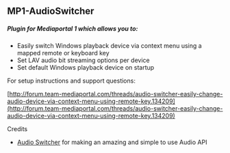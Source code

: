 ## MP1-AudioSwitcher
##### Plugin for Mediaportal 1 which allows you to:

- Easily switch Windows playback device via context menu using a mapped remote or keyboard key
- Set LAV audio bit streaming options per device
- Set default Windows playback device on startup

For setup instructions and support questions:

[http://forum.team-mediaportal.com/threads/audio-switcher-easily-change-audio-device-via-context-menu-using-remote-key.134209](http://forum.team-mediaportal.com/threads/audio-switcher-easily-change-audio-device-via-context-menu-using-remote-key.134209)


Credits

- [Audio Switcher](http://audioswit.ch/er) for making an amazing and simple to use Audio API
